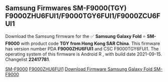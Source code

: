 <h2>Samsung Firmwares SM-F9000(TGY) F9000ZHU6FUI1/F9000TGY6FUI1/F9000ZCU6FUI1</h2>
Download the Samsung firmware for the ✅ <strong>Samsung Galaxy Fold </strong> ⭐ <strong>SM-F9000</strong> with product code <strong>TGY</strong> <strong> from Hong Kong SAR China</strong>. This firmware has version number PDA <strong>F9000ZHU6FUI1</strong> and CSC F9000TGY6FUI1. The operating system of this firmware is Android R , with build date 2021-09-15. Changelist <strong>22417781</strong>.


[SM-F9000](https://samfirm.shop/samsung/model/SM-F9000)
[F9000ZHU6FUI1](https://samfirm.shop/samsung/pda/F9000ZHU6FUI1)
[Download Firmware Samsung Galaxy Fold SM-F9000](https://samfirm.shop/samsung/firmware/456735)
